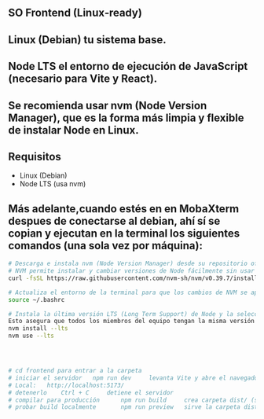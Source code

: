 ## SO Frontend (Linux‑ready)

## Linux (Debian) tu sistema base.

## Node LTS  el entorno de ejecución de JavaScript (necesario para Vite y React).

## Se recomienda usar nvm (Node Version Manager), que es la forma más limpia y flexible de instalar Node en Linux.

## Requisitos
- Linux (Debian)
- Node LTS (usa nvm)

## Más adelante,**cuando estés en en MobaXterm despues de conectarse al debian**, ahí sí se **copian y ejecutan en la terminal los siguientes comandos** (una sola vez por máquina):

```bash
# Descarga e instala nvm (Node Version Manager) desde su repositorio oficial.
# NVM permite instalar y cambiar versiones de Node fácilmente sin usar sudo.
curl -fsSL https://raw.githubusercontent.com/nvm-sh/nvm/v0.39.7/install.sh | bash

# Actualiza el entorno de la terminal para que los cambios de NVM se apliquen (esto hace que el comando nvm quede disponible sin reiniciar).
source ~/.bashrc

# Instala la última versión LTS (Long Term Support) de Node y la selecciona como activa.
Esto asegura que todos los miembros del equipo tengan la misma versión estable de Node.js, ideal para entornos Linux.
nvm install --lts
nvm use --lts




# cd frontend para entrar a la carpeta 
# iniciar el servidor   npm run dev   	levanta Vite y abre el navegador
# Local:   http://localhost:5173/
# detenerlo	   Ctrl + C	    detiene el servidor
# compilar para producción  	npm run build	  crea carpeta dist/ (se usa en Debian luego)
# probar build localmente    	npm run preview	  sirve la carpeta dist/ localmente